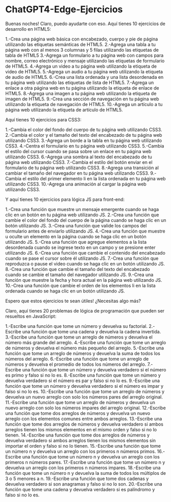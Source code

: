 # ChatGPT4-Edge-Ejercicios

Buenas noches! Claro, puedo ayudarte con eso. Aquí tienes 10 ejercicios de desarrollo en HTML5:

1.-Crea una página web básica con encabezado, cuerpo y pie de página utilizando las etiquetas semánticas de HTML5.
2.-Agrega una tabla a tu página web con al menos 3 columnas y 5 filas utilizando las etiquetas de tabla de HTML5
3.-Agrega un formulario a tu página web con campos para nombre, correo electrónico y mensaje utilizando las etiquetas de formulario de HTML5.
4.-Agrega un video a tu página web utilizando la etiqueta de video de HTML5.
5.-Agrega un audio a tu página web utilizando la etiqueta de audio de HTML5.
6.-Crea una lista ordenada y una lista desordenada en tu página web utilizando las etiquetas de lista de HTML5.
7.-Agrega un enlace a otra página web en tu página utilizando la etiqueta de enlace de HTML5.
8.-Agrega una imagen a tu página web utilizando la etiqueta de imagen de HTML5.
9.-Crea una sección de navegación en tu página web utilizando la etiqueta de navegación de HTML5.
10.-Agrega un artículo a tu página web utilizando la etiqueta de artículo de HTML5.

Aquí tienes 10 ejercicios para CSS3:

1.-Cambia el color del fondo del cuerpo de tu página web utilizando CSS3.
2.-Cambia el color y el tamaño del texto del encabezado de tu página web utilizando CSS3.
3.-Agrega un borde a la tabla en tu página web utilizando CSS3.
4.-Centra el formulario en tu página web utilizando CSS3.
5.-Cambia el estilo del cursor cuando se pasa sobre un enlace en tu página web utilizando CSS3.
6.-Agrega una sombra al texto del encabezado de tu página web utilizando CSS3.
7.-Cambia el estilo del botón enviar en el formulario de tu página web utilizando CSS3.
8.-Agrega una transición al cambiar el tamaño del navegador en tu página web utilizando CSS3.
9.-Cambia el estilo del primer elemento li en la lista ordenada en tu página web utilizando CSS3.
10.-Agrega una animación al cargar la página web utilizando CSS3.

Y aquí tienes 10 ejercicios para lógica JS para front-end:

1.-Crea una función que muestre un mensaje emergente cuando se haga clic en un botón en tu página web utilizando JS.
2.-Crea una función que cambie el color del fondo del cuerpo de la página cuando se haga clic en un botón utilizando JS.
3.-Crea una función que valide los campos del formulario antes de enviarlo utilizando JS.
4.-Crea una función que muestre u oculte un elemento en la página cuando se haga clic en un botón utilizando JS.
5.-Crea una función que agregue elementos a la lista desordenada cuando se ingrese texto en un campo y se presione enter utilizando JS.
6.-Crea una función que cambie el contenido del encabezado cuando se pase el cursor sobre él utilizando JS.
7.-Crea una función que reproduzca o pause el video cuando se haga clic en un botón utilizando JS.
8.-Crea una función que cambie el tamaño del texto del encabezado cuando se cambie el tamaño del navegador utilizando JS.
9.-Crea una función que muestre la fecha y hora actual en la página web utilizando JS.
10.-Crea una función que cambie el orden de los elementos li en la lista ordenada cuando se haga clic en un botón utilizando JS.

Espero que estos ejercicios te sean útiles! ¿Necesitas algo más?

Claro, aquí tienes 20 problemas de lógica de programación que pueden ser resueltos en JavaScript:

1.-Escribe una función que tome un número y devuelva su factorial.
2.-Escribe una función que tome una cadena y devuelva la cadena invertida.
3.-Escribe una función que tome un arreglo de números y devuelva el número más grande del arreglo.
4.-Escribe una función que tome un arreglo de números y devuelva el número más pequeño del arreglo.
5.-Escribe una función que tome un arreglo de números y devuelva la suma de todos los números del arreglo.
6.-Escribe una función que tome un arreglo de números y devuelva el promedio de todos los números del arreglo.
7.-Escribe una función que tome un número y devuelva verdadero si el número es primo y falso si no lo es.
8.-Escribe una función que tome un número y devuelva verdadero si el número es par y falso si no lo es.
9.-Escribe una función que tome un número y devuelva verdadero si el número es impar y falso si no lo es.
10.-Escribe una función que tome un arreglo de números y devuelva un nuevo arreglo con solo los números pares del arreglo original.
11.-Escribe una función que tome un arreglo de números y devuelva un nuevo arreglo con solo los números impares del arreglo original.
12.-Escribe una función que tome dos arreglos de números y devuelva un nuevo arreglo con los elementos comunes entre ambos arreglos.
13.-Escribe una función que tome dos arreglos de números y devuelva verdadero si ambos arreglos tienen los mismos elementos en el mismo orden y falso si no lo tienen.
14.-Escribe una función que tome dos arreglos de números y devuelva verdadero si ambos arreglos tienen los mismos elementos sin importar el orden y falso si no lo tienen.
15.-Escribe una función que tome un número n y devuelva un arreglo con los primeros n números primos.
16.-Escribe una función que tome un número n y devuelva un arreglo con los primeros n números pares.
17.-Escribe una función que tome un número n y devuelva un arreglo con los primeros n números impares.
18.-Escribe una función que tome un número n y devuelva la suma de todos los múltiplos de 3 o 5 menores a n.
19.-Escribe una función que tome dos cadenas y devuelva verdadero si son anagramas y falso si no lo son.
20.-Escribe una función que tome una cadena y devuelva verdadero si es palíndromo y falso si no lo es.
